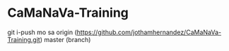 # CaMaNaVa-Training


git i-push mo sa origin (https://github.com/jothamhernandez/CaMaNaVa-Training.git) master (branch)